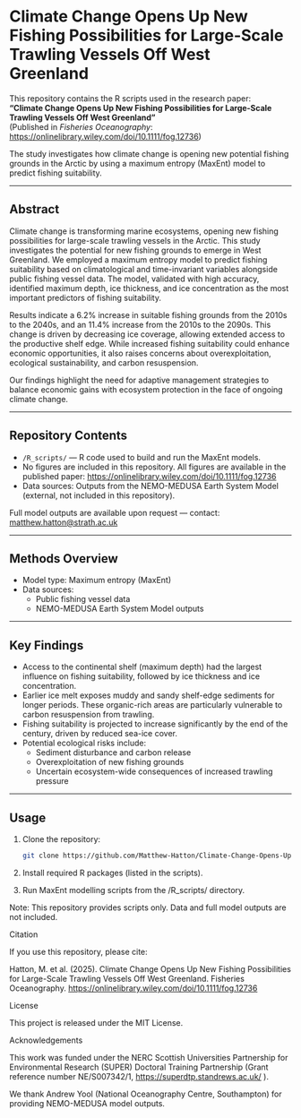 # Climate Change Opens Up New Fishing Possibilities for Large-Scale Trawling Vessels Off West Greenland

This repository contains the R scripts used in the research paper:  
**“Climate Change Opens Up New Fishing Possibilities for Large-Scale Trawling Vessels Off West Greenland”**  
(Published in *Fisheries Oceanography*: https://onlinelibrary.wiley.com/doi/10.1111/fog.12736)

The study investigates how climate change is opening new potential fishing grounds in the Arctic by using a maximum entropy (MaxEnt) model to predict fishing suitability.  

---

## Abstract

Climate change is transforming marine ecosystems, opening new fishing possibilities for large-scale trawling vessels in the Arctic. This study investigates the potential for new fishing grounds to emerge in West Greenland. We employed a maximum entropy model to predict fishing suitability based on climatological and time-invariant variables alongside public fishing vessel data. The model, validated with high accuracy, identified maximum depth, ice thickness, and ice concentration as the most important predictors of fishing suitability.  

Results indicate a 6.2% increase in suitable fishing grounds from the 2010s to the 2040s, and an 11.4% increase from the 2010s to the 2090s. This change is driven by decreasing ice coverage, allowing extended access to the productive shelf edge. While increased fishing suitability could enhance economic opportunities, it also raises concerns about overexploitation, ecological sustainability, and carbon resuspension.  

Our findings highlight the need for adaptive management strategies to balance economic gains with ecosystem protection in the face of ongoing climate change.  

---

## Repository Contents

- `/R_scripts/` — R code used to build and run the MaxEnt models.  
- No figures are included in this repository. All figures are available in the published paper: https://onlinelibrary.wiley.com/doi/10.1111/fog.12736  
- Data sources: Outputs from the NEMO-MEDUSA Earth System Model (external, not included in this repository).  

Full model outputs are available upon request — contact: matthew.hatton@strath.ac.uk  

---

## Methods Overview

- Model type: Maximum entropy (MaxEnt)  
- Data sources:  
  - Public fishing vessel data  
  - NEMO-MEDUSA Earth System Model outputs  

---

## Key Findings

- Access to the continental shelf (maximum depth) had the largest influence on fishing suitability, followed by ice thickness and ice concentration.  
- Earlier ice melt exposes muddy and sandy shelf-edge sediments for longer periods. These organic-rich areas are particularly vulnerable to carbon resuspension from trawling.  
- Fishing suitability is projected to increase significantly by the end of the century, driven by reduced sea-ice cover.  
- Potential ecological risks include:  
  - Sediment disturbance and carbon release  
  - Overexploitation of new fishing grounds  
  - Uncertain ecosystem-wide consequences of increased trawling pressure  

---

## Usage

1. Clone the repository:  
   ```bash
   git clone https://github.com/Matthew-Hatton/Climate-Change-Opens-Up-New-Fishing-Possibilities-for-Large-Scale-Trawling-Vessels-Off-West-Greenlan.git
2. Install required R packages (listed in the scripts).

3. Run MaxEnt modelling scripts from the /R_scripts/ directory.

Note: This repository provides scripts only. Data and full model outputs are not included.

Citation

If you use this repository, please cite:

Hatton, M. et al. (2025). Climate Change Opens Up New Fishing Possibilities for Large-Scale Trawling Vessels Off West Greenland. Fisheries Oceanography. https://onlinelibrary.wiley.com/doi/10.1111/fog.12736

License

This project is released under the MIT License.

Acknowledgements

This work was funded under the NERC Scottish Universities Partnership for Environmental Research (SUPER) Doctoral Training Partnership (Grant reference number NE/S007342/1, https://superdtp.standrews.ac.uk/
).

We thank Andrew Yool (National Oceanography Centre, Southampton) for providing NEMO-MEDUSA model outputs.
